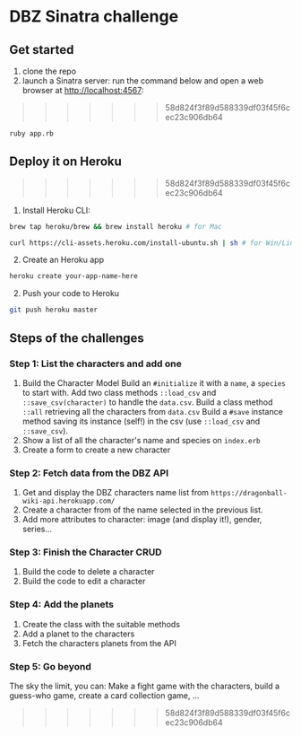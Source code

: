 # DBZ Sinatra challenge

## Get started

1. clone the repo
2. launch a Sinatra server: run the command below and open a web browser at [http://localhost:4567](http://localhost:4567):
>>>>>>> 58d824f3f89d588339df03f45f6cec23c906db64
```bash
ruby app.rb
```

## Deploy it on Heroku

>>>>>>> 58d824f3f89d588339df03f45f6cec23c906db64
1. Install Heroku CLI:
```bash
brew tap heroku/brew && brew install heroku # for Mac
```
```bash
curl https://cli-assets.heroku.com/install-ubuntu.sh | sh # for Win/Linux
```
2. Create an Heroku app
```bash
heroku create your-app-name-here
```

2. Push your code to Heroku
```bash
git push heroku master
```

## Steps of the challenges

### Step 1: List the characters and add one
1. Build the Character Model
Build an `#initialize` it with a `name`, a `species` to start with.
Add two class methods `::load_csv` and `::save_csv(character)` to handle the `data.csv`.
Build a class method `::all` retrieving all the characters from `data.csv` 
Build a `#save` instance method saving its instance (self!) in the csv (use `::load_csv` and `::save_csv`).
2. Show a list of all the character's name and species on `index.erb`
3. Create a form to create a new character

### Step 2: Fetch data from the DBZ API
1. Get and display the DBZ characters name list from `https://dragonball-wiki-api.herokuapp.com/`
2. Create a character from of the name selected in the previous list.
3. Add more attributes to character: image (and display it!), gender, series...

### Step 3: Finish the Character CRUD
1. Build the code to delete a character
2. Build the code to edit a character

### Step 4: Add the planets
1. Create the class with the suitable methods
2. Add a planet to the characters
3. Fetch the characters planets from the API

### Step 5: Go beyond
The sky the limit, you can:
Make a fight game with the characters, build a guess-who game, create a card collection game, ...
>>>>>>> 58d824f3f89d588339df03f45f6cec23c906db64

